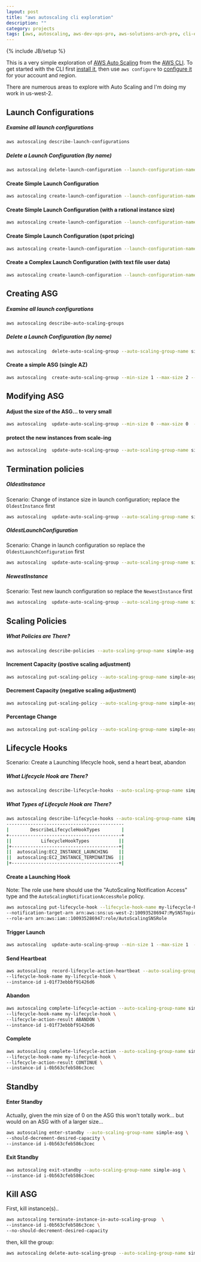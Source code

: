 ```yaml
---
layout: post
title: "aws autoscaling cli exploration"
description: ""
category: projects
tags: [aws, autoscaling, aws-dev-ops-pro, aws-solutions-arch-pro, cli-exploration]
---
```

{% include JB/setup %}


This is a very simple exploration of [AWS Auto Scaling](https://aws.amazon.com/autoscaling/) from the [AWS CLI](https://aws.amazon.com/cli/). To get started with the CLI first [install it](http://docs.aws.amazon.com/cli/latest/userguide/installing.html), then use `aws configure` to [configure it](http://docs.aws.amazon.com/cli/latest/userguide/cli-chap-getting-started.html) for your account and region. 

There are numerous areas to explore with Auto Scaling and I'm doing my work in us-west-2.

## Launch Configurations

##### Examine all launch configurations

```bash
aws autoscaling describe-launch-configurations
```

##### Delete a Launch Configuration (by name)

```bash
aws autoscaling delete-launch-configuration --launch-configuration-name my-launch-config
```

####  Create Simple Launch Configuration

```bash
aws autoscaling create-launch-configuration --launch-configuration-name my-super-launch-config --image-id ami-835b4efa --instance-type g2.8xlarge

```
####  Create Simple Launch Configuration (with a rational instance size)

```bash
aws autoscaling create-launch-configuration --launch-configuration-name my-super-launch-config --image-id ami-835b4efa --instance-type t2.micro

```


####  Create Simple Launch Configuration (spot pricing)

```bash
aws autoscaling create-launch-configuration --launch-configuration-name my-spot-config --image-id ami-835b4efa --instance-type g2.8xlarge --spot-price "0.50"
```

####  Create a Complex Launch Configuration (with text file user data)

```bash
aws autoscaling create-launch-configuration --launch-configuration-name my-launch-config --key-name my-key-pair --security-groups sg-eb2af88e   --instance-monitoring Enabled=true --no-ebs-optimized --user-data file://myuserdata.txt --no-associate-public-ip-address --placement-tenancy dedicated --iam-instance-profile my-amazing-role --image-id ami-835b4efa --instance-type g2.8xlarge 
```


## Creating ASG

##### Examine all launch configurations

```bash
aws autoscaling describe-auto-scaling-groups
```

##### Delete a Launch Configuration (by name)

```bash
aws autoscaling  delete-auto-scaling-group --auto-scaling-group-name simple-asg
```

#### Create a simple ASG (single AZ)

```bash
aws autoscaling  create-auto-scaling-group --min-size 1 --max-size 2 --launch-configuration-name my-super-launch-config --auto-scaling-group-name simple-asg --vpc-zone-identifier subnet-08199041
```

## Modifying ASG

#### Adjust the size of the ASG... to very small

```bash
aws autoscaling  update-auto-scaling-group --min-size 0 --max-size 0  --auto-scaling-group-name simple-asg 
```

#### protect the new instances from scale-ing

```bash
aws autoscaling  update-auto-scaling-group --auto-scaling-group-name simple-asg --new-instances-protected-from-scale-in
```

## Termination policies

##### OldestInstance

Scenario: Change of instance size in launch configuration; replace the `OldestInstance` first

```bash
aws autoscaling  update-auto-scaling-group --auto-scaling-group-name simple-asg --termination-policies OldestInstance
```

##### OldestLaunchConfiguration

Scenario: Change in launch configuration so replace the `OldestLaunchConfiguration` first

```bash
aws autoscaling  update-auto-scaling-group --auto-scaling-group-name simple-asg --termination-policies OldestLaunchConfiguration
```

##### NewestInstance

Scenario: Test new launch configuration so replace the `NewestInstance` first

```bash
aws autoscaling  update-auto-scaling-group --auto-scaling-group-name simple-asg --termination-policies NewestInstance
```

## Scaling Policies

##### What Policies are There?

```bash
aws autoscaling describe-policies --auto-scaling-group-name simple-asg
```

#### Increment Capacity (postive scaling adjustment)

```bash
aws autoscaling put-scaling-policy --auto-scaling-group-name simple-asg --policy-name ScaleOut --scaling-adjustment 1 --adjustment-type ChangeInCapacity
```

#### Decrement Capacity (negative scaling adjustment)

```bash
aws autoscaling put-scaling-policy --auto-scaling-group-name simple-asg --policy-name ScaleIn --scaling-adjustment -1 --adjustment-type ChangeInCapacity
```

#### Percentage Change

```bash
aws autoscaling put-scaling-policy --auto-scaling-group-name simple-asg --policy-name ScalePercentChange --scaling-adjustment 25 --adjustment-type PercentChangeInCapacity --cooldown 60 --min-adjustment-step 2
```

## Lifecycle Hooks

Scenario: Create a Launching lifecycle hook, send a heart beat, abandon

##### What Lifecycle Hook are There?

```bash
aws autoscaling describe-lifecycle-hooks --auto-scaling-group-name simple-asg
```

##### What Types of Lifecycle Hook are There?

```bash
aws autoscaling describe-lifecycle-hooks --auto-scaling-group-name simple-asg
--------------------------------------------
|        DescribeLifecycleHookTypes        |
+------------------------------------------+
||           LifecycleHookTypes           ||
|+----------------------------------------+|
||  autoscaling:EC2_INSTANCE_LAUNCHING    ||
||  autoscaling:EC2_INSTANCE_TERMINATING  ||
|+----------------------------------------+|

```

#### Create a Launching Hook

Note: The role use here should use the "AutoScaling Notification Access" type and the `AutoScalingNotificationAccessRole` policy.

```bash
aws autoscaling put-lifecycle-hook --lifecycle-hook-name my-lifecycle-hook --auto-scaling-group-name simple-asg --lifecycle-transition autoscaling:EC2_INSTANCE_LAUNCHING \
--notification-target-arn arn:aws:sns:us-west-2:100935286947:MySNSTopic \
--role-arn arn:aws:iam::100935286947:role/AutoScalingSNSRole
```

#### Trigger Launch

```bash
aws autoscaling  update-auto-scaling-group --min-size 1 --max-size 1  --auto-scaling-group-name simple-asg 
```

#### Send Heartbeat

```bash
aws autoscaling  record-lifecycle-action-heartbeat --auto-scaling-group-name simple-asg \
--lifecycle-hook-name my-lifecycle-hook \
--instance-id i-01f73ebbbf91426d6
```

#### Abandon

```bash
aws autoscaling complete-lifecycle-action --auto-scaling-group-name simple-asg \
--lifecycle-hook-name my-lifecycle-hook \
--lifecycle-action-result ABANDON \
--instance-id i-01f73ebbbf91426d6
```


#### Complete
```bash
aws autoscaling complete-lifecycle-action --auto-scaling-group-name simple-asg \
--lifecycle-hook-name my-lifecycle-hook \
--lifecycle-action-result CONTINUE \
--instance-id i-0b563cfeb586c3cec
```


## Standby

#### Enter Standby

Actually, given the min size of 0 on the ASG this won't totally work... but would on an ASG with of a larger size...

```bash
aws autoscaling enter-standby --auto-scaling-group-name simple-asg \
--should-decrement-desired-capacity \
--instance-id i-0b563cfeb586c3cec
```



#### Exit Standby

```bash
aws autoscaling exit-standby --auto-scaling-group-name simple-asg \
--instance-id i-0b563cfeb586c3cec
```

## Kill ASG

First, kill instance(s)..

```bash
aws autoscaling terminate-instance-in-auto-scaling-group  \
--instance-id i-0b563cfeb586c3cec \
--no-should-decrement-desired-capacity
```

then, kill the group:

```bash
aws autoscaling delete-auto-scaling-group --auto-scaling-group-name simple-asg
```




